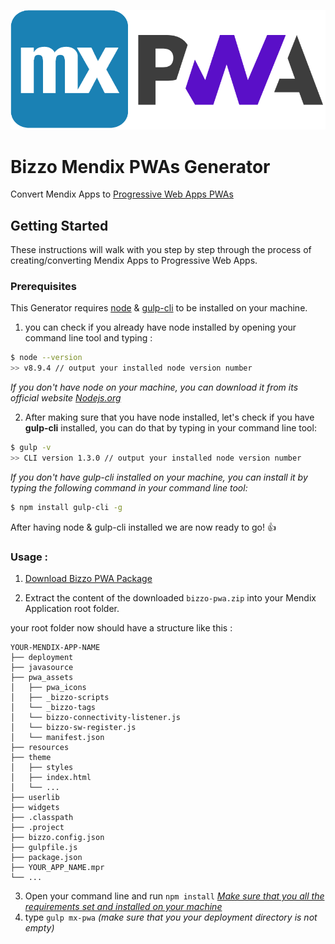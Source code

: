 ![Mendix PWA Logo](https://github.com/bizzomate/Bizzo-PWA/blob/master/mendix_pwa.png?raw=true)

# Bizzo Mendix PWAs Generator
Convert Mendix Apps to [Progressive Web Apps PWAs](https://developers.google.com/web/progressive-web-apps/) 

## Getting Started
These instructions will walk with you step by step through the process of creating/converting Mendix Apps to Progressive Web Apps. 

### Prerequisites
This Generator requires [node](https://nodejs.org/en/) & [gulp-cli](https://gulpjs.com/) to be installed on your machine.

1. you can check if you already have node installed by opening your command line tool and typing : 

```sh
$ node --version
>> v8.9.4 // output your installed node version number
```
_If you don't have node on your machine, you can download it from its official website [Nodejs.org](https://nodejs.org/en1/download/)_ 

2. After making sure that you have node installed, let's check if you have **gulp-cli** installed, you can do that by typing in your command line tool: 
```sh
$ gulp -v
>> CLI version 1.3.0 // output your installed node version number

``` 
_If you don't have gulp-cli installed on your machine, you can install it by typing the following command in your command line tool:_ 
```sh
$ npm install gulp-cli -g

```
After having node & gulp-cli installed we are now ready to go! 👍 

### Usage : 
1. [Download Bizzo PWA Package](https://github.com/bizzomate/Bizzo-PWA/raw/master/build/dist/bizzo-pwa.zip)

2. Extract the content of the downloaded `bizzo-pwa.zip` into your Mendix Application root folder.

your root folder now should have a structure like this : 

```
YOUR-MENDIX-APP-NAME
├── deployment
├── javasource
├── pwa_assets
│   ├── pwa_icons
│   ├── _bizzo-scripts
│   └── _bizzo-tags 
│   └── bizzo-connectivity-listener.js 
│   └── bizzo-sw-register.js 
│   └── manifest.json
├── resources
├── theme
│   ├── styles
│   ├── index.html
│   └── ...
├── userlib
├── widgets
├── .classpath
├── .project
├── bizzo.config.json
├── gulpfile.js
├── package.json
├── YOUR_APP_NAME.mpr
└── ...
```
3. Open your command line and run `npm install` _[Make sure that you all the requirements set and installed on your machine](https://github.com/bizzomate/Bizzo-PWA/wiki/Home/_edit#prerequisites)_
4. type ` gulp mx-pwa ` _(make sure that you your deployment directory is not empty)_



